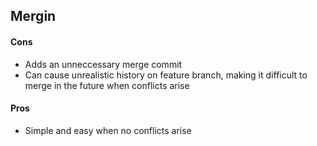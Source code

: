 ## Mergin

#### Cons <!-- .element: class="fragment" data-fragment-index="1" -->
- Adds an unneccessary merge commit <!-- .element: class="fragment" data-fragment-index="2" -->
- Can cause unrealistic history on feature branch, making it difficult to merge in the future when conflicts arise <!-- .element: class="fragment" data-fragment-index="3" -->
#### Pros <!-- .element: class="fragment" data-fragment-index="4" -->
- Simple and easy when no conflicts arise <!-- .element: class="fragment" data-fragment-index="5" -->
